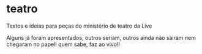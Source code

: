 # teatro
Textos e ideias para peças do ministério de teatro da Live

Alguns já foram apresentados, outros seriam, outros ainda não sairam nem chegaram no papel!
quem sabe, faz ao vivo!!
